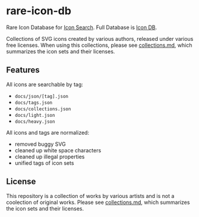 # rare-icon-db

Rare Icon Database for [Icon Search](https://marmooo.github.io/icon-search/).
Full Database is [Icon DB](https://github.com/marmooo/icon-db).

Collections of SVG icons created by various authors, released under various free
licenses. When using this collections, please see
[collections.md](collections.md), which summarizes the icon sets and their
licenses.

## Features

All icons are searchable by tag:

- `docs/json/[tag].json`
- `docs/tags.json`
- `docs/collections.json`
- `docs/light.json`
- `docs/heavy.json`

All icons and tags are normalized:

- removed buggy SVG
- cleaned up white space characters
- cleaned up illegal properties
- unified tags of icon sets

## License

This repository is a collection of works by various artists and is not a
coolection of original works. Please see [collections.md](collections.md), which
summarizes the icon sets and their licenses.
